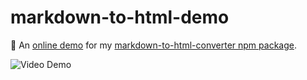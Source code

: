 # markdown-to-html-demo

:nut_and_bolt: An [online demo](https://markdown-to-html-demo.herokuapp.com/) for my [markdown-to-html-converter npm package](https://www.npmjs.com/package/markdown-to-html-converter).

![Video Demo](https://www.youtube.com/watch?v=dyI5ni5ys3g&t=4s)

<!-- ![screenshot 2017-06-16 16 42 35](https://user-images.githubusercontent.com/21270878/27244066-ea703a90-52b2-11e7-968f-8d7b453ca67f.png)
 -->